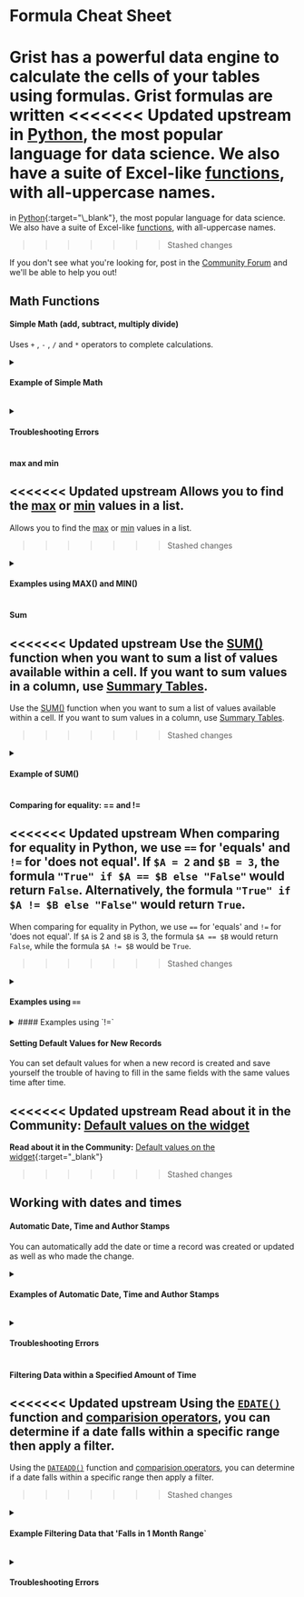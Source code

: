 Formula Cheat Sheet
=========

Grist has a powerful data engine to calculate the cells of your tables using formulas. Grist formulas are written
<<<<<<< Updated upstream
in [Python](https://docs.python.org/3.9/library/_), the most popular language for data science. We also have a suite of Excel-like [functions](http://127.0.0.1:8000/functions/), with all-uppercase names. 
=======
in [Python](https://docs.python.org/3.9/library/_){:target="\_blank"}, the most popular language for data science. We also have a suite of Excel-like [functions](functions.md), with all-uppercase names. 
>>>>>>> Stashed changes

If you don't see what you're looking for, post in the [Community Forum](https://community.getgrist.com/) and we'll be able to help you out!

## Math Functions

<span></span><section class="cheat-sheet">
#### Simple Math (add, subtract, multiply divide)

Uses `+` , `-` , `/` and `*` operators to complete calculations.

<span></span><details><summary>
#### Example of Simple Math
</summary>

Chestwood Art Studio ships art across the country and has the option of monthly payments over the course of 12 months.

We have the subtotal, the tax (based on the state it is shipping to) and Amount Due Monthly. This formula column uses addition, multiplication and division.

<span class="screenshot-large">*![simple-math](images/formula-cheat-sheet/simple-math.png)*</span>

The formula used here is:
```
($Subtotal + ($Subtotal*$Tax)) / 12
```
We add the subtotal to the calculated tax then divide this by 12 months to get our Amount Due Monthly.
</details>

<span></span><details><summary>
#### Troubleshooting Errors
</summary>

<<<<<<< Updated upstream
`#TypeError`: Confirm all columns used in the formula are of [Numeric](https://support.getgrist.com/col-types/#numeric-columns) type.
=======
`#TypeError`: Confirm all columns used in the formula are of [Numeric](col-types.md#numeric-columns) type.
>>>>>>> Stashed changes
</details>
</section>

<span></span><section class="cheat-sheet">
#### max and min

<<<<<<< Updated upstream
Allows you to find the [max](https://support.getgrist.com/functions/#max) or [min](https://support.getgrist.com/functions/#min) values in a list.
=======
Allows you to find the [max](functions.md#max) or [min](functions.md#min) values in a list.
>>>>>>> Stashed changes

<span></span><details><summary>
#### Examples using MAX() and MIN()
</summary>
<<<<<<< Updated upstream
**Max**: Classes table of the [Class Enrollment](https://templates.getgrist.com/doc/afterschool-program) template.
=======
**Max**: Classes table of the [Class Enrollment](https://templates.getgrist.com/doc/afterschool-program){:target="\_blank"} template.
>>>>>>> Stashed changes

<span class="screenshot-large">*![max](images/formula-cheat-sheet/max.png)*</span>

The formula used in the 'Spots Left' column of the Classes table is:
```
max($Max_Students - $Count, 0) or "Full"
```
<<<<<<< Updated upstream
Here, the max value is determined from either `$Max_Students - $Count` or `0`. If `$Max_Students - $Count = 0`, then no max can be determined and the value returned is "Full". When `$Count` is less than `$Max_Students`, the difference `$Max_Students - $Count` is positive and represents the spots left in the class. When `$Count` exceeds `$Max_Students`, then the class is full or oversubscribed, and `$Max_Students - $Count` is negative. The maximum of a negative number and 0 will be 0, so `max($Max_Students - $Count, 0)` is 0. This represents a full class. The addition of `or "Full"` is applied when the value is falsy, which means that a 0 is replaced with the text `"Full"`.

**Min**: Contacts table of the [Lightweight CRM](https://templates.getgrist.com/doc/lightweight-crm) template.
=======
This formula shows the number of spots remaining in a class, or the text 'Full' when the class is full or oversubscribed

When `$Count` is less than `$Max_Students`, the difference `$Max_Students - $Count` is positive and represents the spots left in the class. When `$Count` exceeds `$Max_Students`, then the class is full or oversubscribed, and `$Max_Students - $Count` is negative. The maximum of a negative number and 0 will be 0, so `max($Max_Students - $Count, 0)` is 0. This represents a full class. The addition of `or "Full"` is applied when the value is falsy, which means that a 0 is replaced with the text `"Full"`.

**Min**: Contacts table of the [Lightweight CRM](https://templates.getgrist.com/doc/lightweight-crm){:target="\_blank"} template.
>>>>>>> Stashed changes

<span class="screenshot-large">*![min](images/formula-cheat-sheet/min.png)*</span>

The formula used in the 'Due' column of the Contacts table is:
```
items = Interactions.lookupRecords(Contact=$id, Type="To-Do")
return min(items.Date) if items else None
```
Let's break this down. 

`Interactions.lookupRecords(Contact=$id, Type="To-Do")` finds all records in the Interactions table where 
the Contacts match and the Type is To-Do. This returns a list of records that we assign to the variable `items`. 

Next, all Dates assigned to the records in our item list are evaluated to find the minimum date. This is the value that is returned. So, we see the date of the task that is due the soonest. 

If there are no items in the list, nothing is returned and the field is left blank.
</details>
</section>

<span></span><section class="cheat-sheet">
#### Sum

<<<<<<< Updated upstream
Use the [SUM()](https://support.getgrist.com/functions/#sum) function when you want to sum a list of values available within a cell. If you want to sum values in a column, use [Summary Tables](https://support.getgrist.com/summary-tables/).
=======
Use the [SUM()](functions.md#sum) function when you want to sum a list of values available within a cell. If you want to sum values in a column, use [Summary Tables](summary-tables.md).
>>>>>>> Stashed changes

<span></span><details><summary>
#### Example of SUM()
</summary>

<<<<<<< Updated upstream
**[Custom Product Builder](https://templates.getgrist.com/gZmzYoGdS6b1/Custom-Product-Builder/p/6) template**
=======
**[Custom Product Builder](https://templates.getgrist.com/gZmzYoGdS6b1/Custom-Product-Builder/p/6){:target="\_blank"} template**
>>>>>>> Stashed changes

<span class="screenshot-large">*![sum](images/formula-cheat-sheet/sum-custom-product-builder.png)*</span>

The formula used in the Total Cost column of the Select or Add New Products table is:
```
SUM($Requirements.Cost)
```
<<<<<<< Updated upstream
The Requirements column is a [hidden column](https://support.getgrist.com/page-widgets/#configuring-field-lists) in this table. It is a reference list column that pulls data from the Build Requirements table. 
=======
The Requirements column is a [hidden column](page-widgets.md#configuring-field-lists) in this table. It is a reference list column that pulls data from the Build Requirements table. 
>>>>>>> Stashed changes

Our formula uses the Requirements column to access the Build Requirements table then pulls the cost for each record in the table. 

We use SUM() to sum the costs from each record.

<<<<<<< Updated upstream
**[Inventory Manager](https://templates.getgrist.com/sXsBGDTKau1F/Inventory-Manager) template**
=======
**[Inventory Manager](https://templates.getgrist.com/sXsBGDTKau1F/Inventory-Manager){:target="\_blank"} template**
>>>>>>> Stashed changes

<span class="screenshot-large">*![sum](images/formula-cheat-sheet/sum-inventory-manager.png)*</span>

The formula used in the Received column of the All Products table is:
```
SUM(Incoming_Order_Line_Items.lookupRecords(SKU=$id).Received_Qty)
```
<<<<<<< Updated upstream
We use the [lookupRecords](https://support.getgrist.com/functions/#lookuprecords) function to find all records in the Incoming Order Line Items table where the SKU matches the SKU in this row then pull the value in the Received Qty column for each of those records. We use SUM() to find the sum of those values.

The Qty on Order and Sold columns of the [All Products](https://templates.getgrist.com/sXsBGDTKau1F/Inventory-Manager/p/1) table are also great examples of the SUM() function.

**Check out another example in our Community Forum:** [Creating a Sum of Net and Gross profit from multiple tables](https://community.getgrist.com/t/creating-a-sum-of-net-and-gross-profit-from-multiple-tables/668)
=======
We use the [lookupRecords](functions.md#lookuprecords) function to find all records in the Incoming Order Line Items table where the SKU matches the SKU in this row then pull the value in the Received Qty column for each of those records. We use SUM() to find the sum of those values.

The Qty on Order and Sold columns of the [All Products](https://templates.getgrist.com/sXsBGDTKau1F/Inventory-Manager/p/1){:target="\_blank"} table are also great examples of the SUM() function.

**Check out another example in our Community Forum:** [Creating a Sum of Net and Gross profit from multiple tables](https://community.getgrist.com/t/creating-a-sum-of-net-and-gross-profit-from-multiple-tables/668){:target="\_blank"}
>>>>>>> Stashed changes
</details>
</section>

<span></span><section class="cheat-sheet">
#### Comparing for equality: == and !=

<<<<<<< Updated upstream
When comparing for equality in Python, we use `==` for 'equals' and `!=` for 'does not equal'. If `$A = 2` and `$B = 3`, the formula `"True" if $A == $B else "False"` would return `False`. Alternatively, the formula `"True" if $A != $B else "False"` would return `True`. 
=======
When comparing for equality in Python, we use `==` for 'equals' and `!=` for 'does not equal'. If `$A` is 2 and `$B` is 3, the formula `$A == $B` would return `False`, while the formula `$A != $B` would be `True`. 
>>>>>>> Stashed changes

<span></span><details><summary>
#### Examples using `==`
</summary>

<<<<<<< Updated upstream
**[Inventory Manager](https://templates.getgrist.com/sXsBGDTKau1F/Inventory-Manager/p/10) template**
=======
**[Inventory Manager](https://templates.getgrist.com/sXsBGDTKau1F/Inventory-Manager/p/10){:target="\_blank"} template**
>>>>>>> Stashed changes

<span class="screenshot-large">*![equality-received-qty](images/formula-cheat-sheet/equality-received-qty.png)*</span>

The formula used in the Received Qty column of the Incoming Order Line Items table is:
```
<<<<<<< Updated upstream
if $Order_Number.Status =='Received':
=======
if $Order.Status =='Received':
>>>>>>> Stashed changes
  return $Qty
else:
  return None
```
<<<<<<< Updated upstream
The Order Number column of the Incoming Order Line Items Table is a reference column that points to the Order Number column of the Incoming Orders table. `$Order_Number.Status` uses dot notation to pull the value from the Status column of the Incoming Orders table. If the value in this column is equal to `Received`, the value from the Qty column will be returned.  If the value is not equal to `Received`, nothing is returned.

<span class="screenshot-large">*![equality-date-received](images/formula-cheat-sheet/equality-date-received.png)*</span>

The formula used in the Date Received column of the [Create New Order](https://templates.getgrist.com/sXsBGDTKau1F/Inventory-Manager/p/16#a1.s35.r11.c82) table is:
=======
The Order column of the Incoming Order Line Items Table is a reference column that points to the Order Number column of the Incoming Orders table. `$Order.Status` uses dot notation to pull the value from the Status column of the Incoming Orders table. If the value in this column is equal to `Received`, the value from the Qty column will be returned.  If the value is not equal to `Received`, nothing is returned.

<span class="screenshot-large">*![equality-date-received](images/formula-cheat-sheet/equality-date-received.png)*</span>

The formula used in the Date Received column of the [Create New Order](https://templates.getgrist.com/sXsBGDTKau1F/Inventory-Manager/p/16#a1.s35.r11.c82){:target="\_blank"} table is:
>>>>>>> Stashed changes
```
if $Status == "Received":
  return NOW()
```
<<<<<<< Updated upstream
This is a [trigger formula](https://support.getgrist.com/formulas/#trigger-formulas) that is triggered when a change is made to the Status column. If the value in the Status column is equal to `Received`, the current date is returned. If the values are not equal, nothing is returned.

<span class="screenshot-large">*![equality-outstanding-balanced](images/formula-cheat-sheet/equality-outstanding-balance.png)*</span>

The formula used in the Outstanding Balance column of the [Outgoing Orders](https://templates.getgrist.com/sXsBGDTKau1F/Inventory-Manager/p/18#a1.s39.r1.c236) table is:
```
if $Financial_Status == "Unpaid":
  return $Total
if $Financial_Status == "Paid in Full":
  return "0.00"
if $Financial_Status == "Partial Payment":
  return $Total - $Amount_Paid
```
Here, we have three different arguments based on the value in the Financial Status column. If the value in the Financial Status column is `Unpaid`, then the value from the Total column is returned here. If Financial Status is `Paid in Full` then the balance that should be returned is `0.00`. If the value in the Financial Status column is `Partial Payment`, the formula calculates the difference between the amounts in the Total and Amount Paid columns and returns that value.
=======
This is a [trigger formula](formulas.md#trigger-formulas) that is triggered when a change is made to the Status column. If the value in the Status column is equal to `Received`, the current date is returned. If the values are not equal, nothing is returned.

>>>>>>> Stashed changes
</details>
<span></span><details><summary>
#### Examples using `!=`
</summary>

<<<<<<< Updated upstream
**[Project Management](https://docs.getgrist.com/6S68aHxVeGJu/Project-Management-copy/p/9) template**
=======
**[Project Management](https://templates.getgrist.com/hifkng53AxyQ/Project-Management/p/9){:target="\_blank"} template**
>>>>>>> Stashed changes

<span class="screenshot-large">*![inequality-missed-deadline](images/formula-cheat-sheet/inequality-missed-deadline.png)*</span>

The formula used in the Missed Deadline column of the Missed Deadline table is:
```
<<<<<<< Updated upstream
if TODAY()> $Due_Date and $Status != "Completed":
  return True
else:
  return False
```
If the current date is greater than the date given in the Due Date column **and** the value in the Status column is not equal to `Completed`, the formula returns `True`. If either of these statements is false, the formula returns `False`.

**[Restaurant Custom Orders](https://templates.getgrist.com/e4gEm7dt4cgB/Restaurant-Custom-Orders) template**
=======
TODAY()> $Due_Date and $Status != "Completed"
```
If the current date is greater than the date given in the Due Date column **and** the value in the Status column is not equal to `Completed`, the formula is `True`. If either of these statements is false, the formula is `False`.

**[Restaurant Custom Orders](https://templates.getgrist.com/e4gEm7dt4cgB/Restaurant-Custom-Orders){:target="\_blank"} template**
>>>>>>> Stashed changes

<span class="screenshot-large">*![inequality-restaurant-bom](images/formula-cheat-sheet/inequality-restaurant-bom.png)*</span>

The trigger formula used in the BOM # column of the Bill of Materials table is:
```
MAX(o.BOM_ for o in Bill_Of_Materials.all if o.id != $id) + 1
```
First, we'll walk through the formula inside the parenthesis then work outwards.

Here, `o` is a variable representing each record in our table. `o.BOM_` represents the BOM # for each record and `o.id` represents the row ID for each record. This is a `for` loop that makes a list of the BOM # for each record in the table Bill of Materials when the record ID does not equal the ID of this row.

`MAX()` finds the maximum BOM # in the list then `+ 1` to get our final value. 

This is a trigger formula that only applies to new records. When a new record is created, the formula finds the highest BOM # in the table then adds 1 so we have a unique BOM # for the new record.

</details>
</section>

<span></span><section class="cheat-sheet">
#### Comparing Values: < , > , <= , >=

<<<<<<< Updated upstream
Allows you to compare numerical values. If Sales = `1200` and Running_Cost = `1650`, `"Gains" if $Sales > $Running_Cost else "Loss"` would return `Loss`.
=======
Allows you to compare numerical values. If Sales is equal to `1200` and Running_Cost is equal to `1650`, `"Gains" if $Sales > $Running_Cost else "Loss"` would return `Loss`.
>>>>>>> Stashed changes

<span></span><details><summary>
#### Examples comparing values
</summary>

<<<<<<< Updated upstream
**[Inventory Manager](https://templates.getgrist.com/sXsBGDTKau1F/Inventory-Manager) template**
=======
**[Inventory Manager](https://templates.getgrist.com/sXsBGDTKau1F/Inventory-Manager){:target="\_blank"} template**
>>>>>>> Stashed changes

<span class="screenshot-large">*![comparing-values-stock-alert](images/formula-cheat-sheet/comparing-values-stock-alert.png)*</span>

The formula used in the Stock Alert column of the All Products table is:
```
if $In_Stock + $QTY_on_Order > 5:
  return "In Stock"
if $In_Stock + $QTY_on_Order > 0:
  return "Low Stock"
else:
  return "OUT OF STOCK"
```
Here, we have two different **if-return** statements; if `x` is true, return `some_value`. Once a statement is true and a value is returned, the formula stops. If both are false, `OUT OF STOCK` is returned.

First, if the value in the In Stock column plus the value in the Qty On Order column are greater than 5, return "In Stock". 

Next, if the value in the In Stock column plus the value in the Qty On Order column are greater than 0, return "Low Stock". It's implied that the value is less than or equal to 5 because the first statement would have to be false for this to be evaluated. 

Last, if all statements are false, return "OUT OF STOCK".


<<<<<<< Updated upstream
**[Internal Links Tracker for SEO](https://templates.getgrist.com/j9ZH7rPGafbH/Internal-Links-Tracker-for-SEO) template**
=======
**[Internal Links Tracker for SEO](https://templates.getgrist.com/j9ZH7rPGafbH/Internal-Links-Tracker-for-SEO){:target="\_blank"} template**
>>>>>>> Stashed changes

<span class="screenshot-large">*![comparing-values-orphaned](images/formula-cheat-sheet/comparing-values-orphaned.png)*</span>

The formula used in the Orphaned? column of the Orphaned Pages table is:
```
len(Links.lookupRecords(To=$id))<1
```
<<<<<<< Updated upstream
We use the [lookupRecords](https://support.getgrist.com/functions/#lookuprecords) function to find all records in the Links table where the link in the To column matches the link listed in the Slug column of this row.

We use [len()](https://support.getgrist.com/functions/#len) to count the number of records found. If it's less than 1, the formula is evaluated to be true and the checkbox will be checked. If it's equal to or greater than 1, the formula is evaluated to be false.
=======
We use the [lookupRecords](functions.md#lookuprecords) function to find all records in the Links table where the link in the To column matches the link listed in the Slug column of this row.

We use [len()](functions.md#len) to count the number of records found. If it's less than 1, the formula is evaluated to be true and the checkbox will be checked. If it's equal to or greater than 1, the formula is evaluated to be false.
>>>>>>> Stashed changes

</details>
</section>


<span></span><section class="cheat-sheet">
#### Converting from String to Float

<<<<<<< Updated upstream
**[String](https://www.w3schools.com/python/python_strings.asp)**: A sequence of characters or snippets of text. In code, strings are quoted e.g. `'Hello'` or `"-12"` (those are three characters in quotes, as opposed to a negative number). See [Python str() Function](https://www.w3schools.com/python/ref_func_str.asp) for converting a specified value to a string.

**[Float](https://www.w3schools.com/python/gloss_python_float.asp)**: Real numbers that can store decimal values. Also called floating point number. See [Python float() Function](https://www.w3schools.com/python/ref_func_float.asp) for converting a specified value into a floating point number.

**[Integer](https://www.w3schools.com/python/python_numbers.asp)**: A whole number, without decimals. See [Python int() Function](https://www.w3schools.com/python/ref_func_int.asp) for converting a specified value to an integer number.
=======
**[String](https://www.w3schools.com/python/python_strings.asp){:target="\_blank"}**: A sequence of characters or snippets of text. In code, strings are quoted e.g. `'Hello'` or `"-12"` (those are three characters in quotes, as opposed to a negative number). See [Python str() Function](https://www.w3schools.com/python/ref_func_str.asp){:target="\_blank"} for converting a specified value to a string.

**[Float](https://www.w3schools.com/python/gloss_python_float.asp){:target="\_blank"}**: Real numbers that can store decimal values. Also called floating point number. See [Python float() Function](https://www.w3schools.com/python/ref_func_float.asp){:target="\_blank"} for converting a specified value into a floating point number.

**[Integer](https://www.w3schools.com/python/python_numbers.asp){:target="\_blank"}**: A whole number, without decimals. See [Python int() Function](https://www.w3schools.com/python/ref_func_int.asp){:target="\_blank"} for converting a specified value to an integer number.
>>>>>>> Stashed changes

<span></span><details><summary>
#### Example converting a string to a float
</summary>

<<<<<<< Updated upstream
**[Mixing Products](https://public.getgrist.com/v4vj2PDZS4jf/Community-665/m/fork)**

<span class="screenshot-large">*![string-to-float](images/formula-cheat-sheet/string-to-float.png)*</span>

The formula used in the Total Prod column is:
```
mix_list_str = $Mix_Product.Lt_per_100_Lt
mix_list_float = [float(i) for i in mix_list_str]
x = [Lt * $Water/100 for Lt in mix_list_float]
l = $Mix_Product.Product
' '.join('{} {}'.format(first, second) for first, second in zip(l, x))
```
Let's break this down.

`$Mix_Product` represents the Mix Product column, a reference list column that pulls data from the Product column of Table1. We can use this column as a link to Table1 to pull other data. `$Mix_Product.Lt_per_100_Lt` uses the reference list column, Mix Product, to pull values from the Lt per 100 Lt column of Table1 for the products listed in the Mix Product column of Table2 then assigns this list of values to the variable `mix_list_str`. This is the same formula used in the Lt per 100 Lt column of Table2 so you can see the value it returns in row 1 of Table2. It returns a list: `['0.5', '1']`. This list is evaluated as a string rather than numerical values. We need to convert each value in this list to a float.

In our next formula, `[float(i) for i in mix_list_str]`, we iterate through the list that was assigned in the first equation to `mix_list_str` and convert each value to a floating-point number. We want to convert to a float rather than integer because not all values are whole numbers and contain decimals. `i` is a variable representing each value. So each value in `mix_list_str` is evaluated in the equation `float(i)`. `float(0.5)` converts `0.5` to a float and `float(1)` converts `1` to a float. Now, we assign our list of floats to the variable `mix_list_float`.

We can now use our float values in a mathematical equation. Once again, we iterate through the list that was assigned to the variable `mix_list_float`. In our equation `[Lt * $Water/100 for Lt in mix_list_float]`, `Lt` represents each value in `mix_list_float` and `$Water` represents the value found in the Water column which is `1000`. We evaluate the equation `Lt * 1000/100` when `Lt = 0.5` and `Lt = 1` which returns the list `[5.0, 10.0]`. We assign this list to the variable `x`.

In the first equation, we used our reference list column, Mix Product, as our link to Table1 in order to pull data from Table1 into Table2. We use this method again in `$Mix_Product.Product` to pull data from the Product column of Table1. This returns a list of products; `[Prod A, Prod B]`. We assign this list to the variable `l`.

Finally, we use the [join()](https://www.w3schools.com/python/ref_string_join.asp) method to combine our two lists. `' '` is our starting (empty) string. We use Python's [format method](https://www.w3schools.com/python/ref_string_format.asp) to format our string. `{}` is a placeholder for each variable listed in `.format()`. Last, we use Python's [zip() function](https://www.w3schools.com/python/ref_func_zip.asp) to pair the first values from each list together and then pair the second values in each list together. `l` is assigned as our `first` list and `x` is assigned as our `second` list. `l = [Prod A, Prod B]` and `x = [5.0, 10.0]`. Zipping our lists into `'{} {}'.format(first, second)` gives us `Prod A 5.0` in our first iteration and `Prod B 10.0` in our second iteration. Our final return value is `Prod A 5.0 Prod B 10.0`.
=======
**[Artwork Orders](https://public.getgrist.com/fR4erkJzSpBd/Artwork-Orders/m/fork){:target="\_blank"}**

<span class="screenshot-large">*![string-to-float](images/formula-cheat-sheet/string-to-float.png)*</span>

The formula used in the Sale Price column is:
```
if $Appraisal_Value.endswith("k"):
  return float($Appraisal_Value.rstrip("k")) * 1000
return float($Appraisal_Value)
```
In this example, the Appraisal Value column is a text column that contains alpha-numeric characters. In order to use this value in mathematical formulas, we need to convert from string to float.

If the value in the Appraisal Value column ends with "k", we first use [rstrip()](https://docs.python.org/3/library/stdtypes.html#str.rstrip){:target="\_blank"} to strip "k" from the string in the Appraisal Value column. 

Now that we only have numeric characters, we use [float()](https://docs.python.org/3/library/functions.html?highlight=float#float){:target="\_blank"} to convert our string to a float. Because K represents 1000 and we have removed this from the value, we multiply our float by 1000.

If the value in the Appraisal Value column ***does not*** end with "k", and only contains numeric characters, we can simply use [float()](https://docs.python.org/3/library/functions.html?highlight=float#float){:target="\_blank"} to convert our string to a float. 

>>>>>>> Stashed changes
</details>

<span></span><details><summary>
#### Troubleshooting
</summary>
**TypeError: can't multiply sequence by non-int of type 'float'**

if you are trying to use different columns with *numeric* values in a mathematical formula but seeing this error, check the column types for each of the columns used in the formula. All need to be of type numeric.

<span class="screenshot-large">*![column-type-numeric](images/formula-cheat-sheet/column-type-numeric.png)*</span>
{: .screenshot-half }

<<<<<<< Updated upstream
[float()](https://docs.python.org/3/library/functions.html#float) is only needed when dealing with alpha-numeric values like we see in the [example](#example-converting-a-string-to-a-float).
=======
[float()](https://docs.python.org/3/library/functions.html#float){:target="\_blank"} is only needed when dealing with alpha-numeric values like we see in the [example](#example-converting-a-string-to-a-float).
>>>>>>> Stashed changes

</details>
</section>


<span></span><section class="cheat-sheet">
#### Rounding Numbers

<<<<<<< Updated upstream
Specify the number of decimal places to give in a result using the [ROUND()](https://support.getgrist.com/functions/#round) function. If Average Temperature = `46.5`, `round($Average_Temperature)` would return `47`
=======
Specify the number of decimal places to give in a result using the [ROUND()](functions.md#round) function. If Average Temperature is equal to `46.5`, `ROUND($Average_Temperature)` would return `47`
>>>>>>> Stashed changes

<span></span><details><summary>
#### Example of rounding numbers
</summary>
<<<<<<< Updated upstream
**[Payroll](https://templates.getgrist.com/5pHLanQNThxk/Payroll/p/2) template**
=======
**[Payroll](https://templates.getgrist.com/5pHLanQNThxk/Payroll/p/2){:target="\_blank"} template**
>>>>>>> Stashed changes

<span class="screenshot-large">*![round-payment](images/formula-cheat-sheet/round-payment.png)*</span>

The formula used in the Payment column is:
```
ROUND($Hours*$Per_Hour, 2)
```
<<<<<<< Updated upstream
The [ROUND()](https://support.getgrist.com/functions/#round) function follows the format `ROUND(value, places)` which will round the given value to the number of places specified. Our formula finds the value for `$Hours*$Per_Hour` then rounds this value to `2` decimal places.

**[Mixing Products](https://public.getgrist.com/v4vj2PDZS4jf/Community-665/m/fork)**
=======
The [ROUND()](functions.md#round) function follows the format `ROUND(value, places)` which will round the given value to the number of places specified. Our formula finds the value for `$Hours*$Per_Hour` then rounds this value to `2` decimal places.

**[Mixing Products](https://public.getgrist.com/v4vj2PDZS4jf/Community-665/m/fork){:target="\_blank"}**
>>>>>>> Stashed changes

<span class="screenshot-large">*![round](images/formula-cheat-sheet/round.png)*</span>

The formula used in the Rounded Value column is:
```
mix_list_str = $Mix_Product.Lt_per_100_Lt
mix_list_float = [float(i) for i in mix_list_str]
x = [Lt * $Water/100 for Lt in mix_list_float]
round_x = [ROUND(num, 2) for num in x]
l = $Mix_Product.Product
' '.join('{} {}'.format(first, second) for first, second in zip(l, round_x))
```
Let's break this down.

`$Mix_Product` represents the Mix Product column, a reference list column that pulls data from the Product column of Table1. We can use this column as a link to Table1 to pull other data. `$Mix_Product.Lt_per_100_Lt` uses the reference list column, Mix Product, to pull values from the Lt per 100 Lt column of Table1 for the products listed in the Mix Product column of Table2 then assigns this list of values to the variable `mix_list_str`. This is the same formula used in the Lt per 100 Lt column of Table2 so you can see the value it returns in row 1 of Table2. It returns a list: `['0.2355', '1.2579']`. This list is evaluated as a string rather than numerical values. We need to convert each value in this list to a float.

In our next formula, `[float(i) for i in mix_list_str]`, we iterate through the list that was assigned in the first equation to `mix_list_str` and convert each value to a floating-point number. We want to convert to a float rather than integer because not all values are whole numbers and contain decimals. `i` is a variable representing each value. So each value in `mix_list_str` is evaluated in the equation `float(i)`. `float(0.2355)` converts `0.2355` to a float and `float(1.2579)` converts `1.2579` to a float. Now, we assign our list of floats to the variable `mix_list_float`.

We can now use our float values in a mathematical equation. Once again, we iterate through the list that was assigned to the variable `mix_list_float`. In our equation `[Lt * $Water/100 for Lt in mix_list_float]`, `Lt` represents each value in `mix_list_float` and `$Water` represents the value found in the Water column which is `1000`. We evaluate the equation `Lt * 1000/100` when `Lt = 0.2355` and `Lt = 1.2579` which returns the list `[2.355, 12.579]`. We assign this list to the variable `x`.

To round the values in `x` to two decimal places, we need to evaluate the equation `ROUND(num, 2)` where num represents each value in our list and 2 specifies the number of decimal places we want to round to. This returns the list `[2.36, 12.58]` which we assign to the variable round_x.

In the first equation, we used our reference list column, Mix Product, as our link to Table1 in order to pull data from Table1 into Table2. We use this method again in `$Mix_Product.Product` to pull data from the Product column of Table1. This returns a list of products; `[Prod A, Prod B]`. We assign this list to the variable `l`.

<<<<<<< Updated upstream
Finally, we use the [join()](https://www.w3schools.com/python/ref_string_join.asp) method to combine our two lists. `' '` is our starting (empty) string. We use Python's [format method](https://www.w3schools.com/python/ref_string_format.asp) to format our string. `{}` is a placeholder for each variable listed in `.format()`. Last, we use Python's [zip() function](https://www.w3schools.com/python/ref_func_zip.asp) to pair the first values from each list together and then pair the second values in each list together. `l` is assigned as our `first` list and `round_x` is assigned as our `second` list. `l = [Prod A, Prod B]` and `round_x = [2.36, 12.58]`. Zipping our lists into `'{} {}'.format(first, second)` gives us `Prod A 2.36` in our first iteration and `Prod B 12.58` in our second iteration. Our final return value is `Prod A 2.36 Prod B 12.58`.
=======
Finally, we use the [join()](https://www.w3schools.com/python/ref_string_join.asp){:target="\_blank"} method to combine our two lists. `' '` is our starting (empty) string. We use Python's [format method](https://www.w3schools.com/python/ref_string_format.asp){:target="\_blank"} to format our string. `{}` is a placeholder for each variable listed in `.format()`. Last, we use Python's [zip() function](https://www.w3schools.com/python/ref_func_zip.asp){:target="\_blank"} to pair the first values from each list together and then pair the second values in each list together. `l` is assigned as our `first` list and `round_x` is assigned as our `second` list. `l = [Prod A, Prod B]` and `round_x = [2.36, 12.58]`. Zipping our lists into `'{} {}'.format(first, second)` gives us `Prod A 2.36` in our first iteration and `Prod B 12.58` in our second iteration. Our final return value is `Prod A 2.36 Prod B 12.58`.
>>>>>>> Stashed changes
</details>
</section>


<span></span><section class="cheat-sheet">
#### Formatting numbers with leading zeros

Allows you to specify the minimum number of digits returned in a numerical column by adding leading zeros. If x = 5, `str(x).zfill(3)` or `'{:0>3}'.format(x)` would return `005`.

<span></span><details><summary>
#### Formatting numbers with leading zeros
</summary>

<<<<<<< Updated upstream
**Community Example: [Using Row ID](https://public.getgrist.com/p4zvsX9asVCc/2179-Using-id/p/1)**
=======
**Community Example: [Using Row ID](https://public.getgrist.com/p4zvsX9asVCc/2179-Using-id/p/1){:target="\_blank"}**
>>>>>>> Stashed changes

<span class="screenshot-large">*![min-digits](images/formula-cheat-sheet/min-digits.png)*</span>

The formula used in the 5-digit ID column of the ID Examples table is:
```
'TCH{:0>5}'.format($id)
```

`'{:0>5}'.format($id)` takes the unique row ID and formats it to be a minimum of 5 digits. We then add this to our string `"TCH"` to get our final value. If the `$id` is longer than 5 digits, the formula returns the string unmodified.

<<<<<<< Updated upstream
We can do the same thing using the [`str.zfill()`](https://docs.python.org/3/library/stdtypes.html#str.zfill) method.
=======
We can do the same thing using the [`str.zfill()`](https://docs.python.org/3/library/stdtypes.html#str.zfill){:target="\_blank"} method.
>>>>>>> Stashed changes

<span class="screenshot-large">*![min-digits-zfill](images/formula-cheat-sheet/min-digits-zfill.png)*</span>

The formula used in the zfill Method column of the ID Examples table is:
```
str($id).zfill(5)
```
`str($id)` converts the row ID to a string. `.zfill(x)` returns a copy of the string with leading zeros to make a string of length `x`. In our example, it adds leading zeros to make the string 5 characters in length. Again, if the `$id` is longer than 5 digits, the formula returns the string unmodified. 

</details>

<span></span><details><summary>
#### Troubleshooting Errors
</summary>
`#TypeError`: can only concatenate str (not "int") to str

If you mean to combine a string and a numerical value, be sure to convert it to string using `str()`.


<span class="screenshot-large">*![string-type-error](images/formula-cheat-sheet/string-type-error.png)*</span>
{: .screenshot-half }

</details>
</section>

## Working with Strings

<span></span><section class="cheat-sheet">
#### Combining Text From Multiple Columns

<<<<<<< Updated upstream
**Method 1:** If you have a First Name column and a Last Name column, you can combine these columns to have a Full Name column. If First Name = `George` and Last Name = `Washington`, `$First_Name + " " + $Last_Name` would return `George Washington`.

**Method 2:** If you have additional formatting, an easier way to do this would be using Python's [String format() method](https://www.w3schools.com/python/ref_string_format.asp). The `format()` method formats the specified value(s) and inserts them inside the string's placeholder, `{}`. Using the same example as above, our formula would be `"{} {}".format($First_Name, $Last_Name)`.
=======
**Method 1:** If you have a First Name column and a Last Name column, you can combine these columns to have a Full Name column. If First Name is `George` and Last Name is `Washington`, `$First_Name + " " + $Last_Name` would return `George Washington`.

**Method 2:** If you have additional formatting, an easier way to do this would be using Python's [String format() method](https://www.w3schools.com/python/ref_string_format.asp){:target="\_blank"}. The `format()` method formats the specified value(s) and inserts them in place of the placeholder, `{}`. Using the same example as above, our formula would be `"{} {}".format($First_Name, $Last_Name)`.
>>>>>>> Stashed changes

Note: You can click on columns to insert them into your formulas, rather than typing them in.

<span></span><details><summary>
<<<<<<< Updated upstream
#### Examples of Method 1
</summary>
**[Class Enrollment](https://templates.getgrist.com/doc/afterschool-program) template**
=======
#### Examples using Method 1
</summary>
**[Class Enrollment](https://templates.getgrist.com/doc/afterschool-program) template{:target="\_blank"}**
>>>>>>> Stashed changes

<span class="screenshot-large">*![combining-text-students](images/formula-cheat-sheet/combining-text-students.png)*</span>

The formula used in the Full Name column of the Students table is:
```
$Last_Name + ", " + $First_Name
```
Here, we are combining the value found in the Last Name column with a comma followed by a space followed by the value from the First Name column. When adding any extra characters or spaces, place these between double quotes, as we did in the example with `", "`. 

An alternative combination of these columns for Full Name could be `$First_Name + " " + $Last_Name`. For the example in row 1, First Name is `Brockie` and Last Name is `Raddon` so the value returned would be `Brockie Raddon`.

<<<<<<< Updated upstream
**[Inventory Manager](https://templates.getgrist.com/sXsBGDTKau1F/Inventory-Manager) template**
=======
**[Inventory Manager](https://templates.getgrist.com/sXsBGDTKau1F/Inventory-Manager){:target="\_blank"} template**
>>>>>>> Stashed changes

<span class="screenshot-large">*![combining-text-sku](images/formula-cheat-sheet/combining-text-sku.png)*</span>

The formula used in the SKU column of the All Products table is:
```
$Brand.Brand_Code+"-"+$Color.Code+"-"+$Size
```
Brand is a reference column that pulls data from the Name Brand column of the Add Products table. We use this reference column in `$Brand.Brand_Code` to pull data from the Brand Code column of the Add Products table. 

Color is a reference column that pulls data from the Color column of the Color table. We use this reference column in `$Color.Code` to pull data from the Code column of the Color table. 

Each of the values found in `$Brand.Brand_Code` and `$Color.Code`are combined with the value in the Size column with a `-` between each of the three values to make up the SKU.
</details>

<span></span><details><summary>
<<<<<<< Updated upstream
#### Examples Method 2
</summary>
**[Tracking Time + Invoicing](https://templates.getgrist.com/bReAxyLmzmEQ/Tracking-Time-Invoicing) template**
=======
#### Examples using Method 2
</summary>
**[Tracking Time + Invoicing](https://templates.getgrist.com/bReAxyLmzmEQ/Tracking-Time-Invoicing){:target="\_blank"} template**
>>>>>>> Stashed changes

<span class="screenshot-large">*![combining-text-project-name](images/formula-cheat-sheet/combining-text-project-name.png)*</span>

The formula used in the Project Name column of the Projects table is:
```
"{}: {}".format($Client.Name, $Name)
```
Let's break this down. 

Everything between double quotes `"` is our string. The curly brackets `{}` are placeholders for the values found using `.format()` which is Python's string format() method. 

The first set of curly brackets are replaced with the value found in `$Client.Name`. Client is a reference column that pulls data for a specific record from the Clients table. `$Client.Name` is using our reference column, Client to pull data from the Name column of the Clients table. 

The second set of curly brackets are replaced with the value found in the Name column of this table.

Although the Client column shows the value that we want, we can't use `$Client` like we did `$Name`. This is because the Client column is a reference column. It is referencing the <em>entire</em> record but uses the value from the Name column of the Clients table as a visual representation of that record. Under the column configuration panel on the right hand side, we can change what column value we see for the record. In the screenshot below, 'Show Column' was changed from Name to Email.

<span class="screenshot-large">*![reference-client-email](images/formula-cheat-sheet/reference-client-email.png)*</span>
{: .screenshot-half }

It doesn't change the data, it just changes the label on that data in the Client column. It's still pointing to the same record but now shows a different label. `$Client.Name` pulls the Name for the record that is referenced in the Client column, regardless of the label we see.

<<<<<<< Updated upstream
**[Custom Product Builder](https://templates.getgrist.com/gZmzYoGdS6b1/Custom-Product-Builder) template**
=======
**[Custom Product Builder](https://templates.getgrist.com/gZmzYoGdS6b1/Custom-Product-Builder){:target="\_blank"} template**
>>>>>>> Stashed changes

<span class="screenshot-large">*![combining-text-components](images/formula-cheat-sheet/combining-text-components.png)*</span>

The formula used in the All Components column of the CONTRACT_BUILDER Card is:
```
'\n'.join(sorted(
  "{} — {:g} {}".format(comp.Component, quantity, comp.Unit)
  for (comp, quantity) in $Components.items()
))
```
<<<<<<< Updated upstream
We are using the [join() method](https://www.w3schools.com/python/ref_string_join.asp), [sorted() function](https://www.w3schools.com/python/ref_func_sorted.asp) and [format() method](https://www.w3schools.com/python/ref_string_format.asp) method all in one!
=======
We are using the [join() method](https://www.w3schools.com/python/ref_string_join.asp){:target="\_blank"}, [sorted() function](https://www.w3schools.com/python/ref_func_sorted.asp){:target="\_blank"} and [format() method](https://www.w3schools.com/python/ref_string_format.asp){:target="\_blank"} method all in one!
>>>>>>> Stashed changes

`'\n'.join()` adds a new line between each item in the list.

`sorted()` sorts the items in the list alphabetically.

This leaves us with the following:

```
"{} — {:g} {}".format(comp.Component, quantity, comp.Unit)
  for (comp, quantity) in $Components.items()
```
<<<<<<< Updated upstream
We'll work through this backwards. First, we need to take a look at the Components column which is a [hidden column](https://support.getgrist.com/page-widgets/#configuring-field-lists) in the All Contracts table. 
=======
We'll work through this backwards. First, we need to take a look at the Components column which is a [hidden column](page-widgets.md#configuring-field-lists) in the All Contracts table. 
>>>>>>> Stashed changes

<span class="screenshot-large">*![combining-text-components-hidden](images/formula-cheat-sheet/combining-text-components-hidden.png)*</span>

This column is a list of components and their associated quantities for the contract. In the `for` loop, we assign each item in the list of components two variables, comp and quantity. For `Components[3]: 6.0`, comp = `Components[3]` and quantity = `6.0`. `Components[#]` specifies a Component in the Components table by Row ID. `Components[3]` is the component assigned `3` as it's row id.

<span class="screenshot-large">*![components-row-id](images/formula-cheat-sheet/components-row-id.png)*</span>
{: .screenshot-half }

Now, we run each item from the list above through the equation `"{} — {:g} {}".format(comp.Component, quantity, comp.Unit)`.

`comp.Component` replaces the first set of `{}`. `comp` is the variable with our component ID so `comp.Component` finds the value in the Component column associated with that row ID. For `Components[3]`, `comp.Component` is Nozzle. 

<<<<<<< Updated upstream
`quantity` replaces the second set of `{}`. Again, the quantity is the second variable in our list. For `Components[3]: 6.0`, quantity is `6.0`. Our second set of `{}` are not empty. They include `:g`. This converts the value to a floating-point number. 

`comp.Unit` replaces the last set of `{}`. `comp` is the variable with our component ID so `comp.Unit` finds the value in the Unit column associated with that row ID. For `Components[3]`, `comp.Unit` is `None`.

**[Email Contacts](https://templates.getgrist.com/3HfynRQwpHPy/Email-Contacts) template**
=======
`quantity` replaces the second set of `{}`. Again, the quantity is the second variable in our list. For `Components[3]: 6.0`, quantity is `6.0`. Our second set of `{}` are not empty. They include `:g`*. This converts the value to a floating-point number. 

`comp.Unit` replaces the last set of `{}`. `comp` is the variable with our component ID so `comp.Unit` finds the value in the Unit column associated with that row ID. For `Components[3]`, `comp.Unit` is `None`.

*Note that `{:g}` formats floating point numbers in a particular way that omit decimals when they aren't needed. There are many options available within placeholders for formatting numbers, dates, etc. Learn more about placeholders [here](https://www.w3schools.com/python/ref_string_format.asp){:target="\_blank"}.

**[Email Contacts](https://templates.getgrist.com/3HfynRQwpHPy/Email-Contacts){:target="\_blank"} template**
>>>>>>> Stashed changes

<span class="screenshot-large">*![combining-text-email](images/formula-cheat-sheet/combining-text-email.png)*</span>

The formula used in the Body column of the Advanced Compose table is:
```
"Dear %s,\n\nWelcome to the %s team!" % ($Contact_Name_as_Plaintext, $Team)
```
<<<<<<< Updated upstream
This technique uses the `%` operator instead of the `format()` method. Format specifiers begin with `%` followed by a character that represents the data type. `%s` is a placeholder for a string. The first `%s` is replaced with the value found in the Contact Name as Plaintext column which is a [hidden column](https://support.getgrist.com/page-widgets/#configuring-field-lists) and the second `%s` is replaced by the value in the Team column.
=======
This technique uses the `%` operator instead of the `format()` method. Format specifiers begin with `%` followed by a character that represents the data type. `%s` is a placeholder for a string. The first `%s` is replaced with the value found in the "Contact Name as Plaintext" column which is a [hidden column](page-widgets.md#configuring-field-lists) and the second `%s` is replaced by the value in the Team column.
>>>>>>> Stashed changes

`\n` adds a new line.

</details>
</section>


<span></span><section class="cheat-sheet">
#### Splitting Strings of Text

<<<<<<< Updated upstream
Split a string using Python's [split()](https://docs.python.org/3/library/stdtypes.html#str.split) method. If Full Name = `George Washington`, `$Full_Name.split(" ")` would return `[George, Washington]`.

<span></span><details><summary>
#### Example of Simple Math
</summary>

**Community Example: [Colors](https://public.getgrist.com/2tv3e8qxpNFP/Community-715/p/2)**

<span class="screenshot-large">*![split-hyperlink](images/formula-cheat-sheet/split-hyperlink.png)*</span>

The formula in the Color Reference (Just URL) column of Table 2 is:
=======
Split a string using Python's [split()](https://docs.python.org/3/library/stdtypes.html#str.split){:target="\_blank"} method. If Full Name is `George Washington`, `$Full_Name.split(" ")` would return `[George, Washington]`.

<span></span><details><summary>
#### Example of Splitting Strings of Text
</summary>

**Community Example: [Colors](https://public.getgrist.com/2tv3e8qxpNFP/Community-715/p/2){:target="\_blank"}**

<span class="screenshot-large">*![split-hyperlink](images/formula-cheat-sheet/split-hyperlink.png)*</span>

The formula in the "Color Reference (Just URL)" column of Table 2 is:
>>>>>>> Stashed changes
```
split = $Color_Reference.Color.split(" ")
return split[-1]
```
<<<<<<< Updated upstream
`$Color_Reference.Color` uses the reference column, Color Reference to pull data from the table it is referencing, Table 1. Specifically, it pulls the value from the Color column of Table 1. 

Color is a text column that contains a hyperlink with a label. We only see the label in Table 1 but as you can see in the screenshot above, pink is expanded to show the entire string which contains "Pink"" followed by the URL. You can also see this in the Color Reference Column of Table 2. We want to get the link by itself in Color Reference (Just URL). We can do this using Python's [split()](https://docs.python.org/3/library/stdtypes.html#str.split) method.
=======
`$Color_Reference.Color` uses the reference column, "Color Reference" to pull data from the table it is referencing, Table 1. Specifically, it pulls the value from the Color column of Table 1. 

Color is a text column that contains a hyperlink with a label. We only see the label in Table 1 but as you can see in the screenshot above, the value in the 'pink' cell is expanded to show the entire string which contains "pink" followed by the URL. You can also see this in the "Color Reference" column of Table 2. We want to get the link by itself in "Color Reference (Just URL)". We can do this using Python's [split()](https://docs.python.org/3/library/stdtypes.html#str.split){:target="\_blank"} method.
>>>>>>> Stashed changes

`.split(" ")` allows us to split the string anywhere there is a space `(" ")`. In the Color column, there is a label followed by a space followed by the URL. The value from the Color column is split into a list containing two items `Label` and `URL`. This list is assigned to the variable `split`. 

We want to return the last item in the list `split` in order to get our `URL`. The last item in a list always has index `[-1]`. `return split[-1]` returns the last item in the list `split`. 

<<<<<<< Updated upstream
Alternatively, `URL` could be considered the second item in the list. The first item in a list has index `[0]` therefore `URL` would have index `[1]` and we could change our final line to `return split [1]` to get the same value.
=======
>>>>>>> Stashed changes
</details>
</section>


<span></span><section class="cheat-sheet">
#### Direct Link to Gmail History for a Contact

If you store contacts in Grist, and use Gmail to email them, you can create a formula that will open Gmail to a list of conversations with that contact. 

<<<<<<< Updated upstream
**Read about it in the Community:** [Pull up Gmail history for a particular contact](https://community.getgrist.com/t/pull-up-gmail-history-for-a-particular-contact/517)
=======
**Read about it in the Community:** [Pull up Gmail history for a particular contact](https://community.getgrist.com/t/pull-up-gmail-history-for-a-particular-contact/517){:target="\_blank"}
>>>>>>> Stashed changes

<span></span><details><summary>
#### Troubleshooting
</summary>
Is your URL still showing after you added a label? Make sure your Column Type is Text and Cell Format is Hyperlink.

<span class="screenshot-large">*![text-hyperlink](images/formula-cheat-sheet/text-hyperlink.png)*</span>

</details>
</section>


<span></span><section class="cheat-sheet">
#### Joining Values Between Two Lists

<<<<<<< Updated upstream
When you want to join information from a reference list, you can use Python's [join() method](https://www.w3schools.com/python/ref_string_join.asp).
=======
When you want to join information from a reference list, you can use Python's [join() method](https://www.w3schools.com/python/ref_string_join.asp){:target="\_blank"}.
>>>>>>> Stashed changes

<span></span><details><summary>
#### Examples of Joining Lists
</summary>
<<<<<<< Updated upstream
**Community Example: [Sum Reference list](https://community.getgrist.com/t/sum-reference-list/665)**
=======
**Community Example: [Sum Reference list](https://community.getgrist.com/t/sum-reference-list/665){:target="\_blank"}**
>>>>>>> Stashed changes

<span class="screenshot-large">*![joining-lists-mix-product](images/formula-cheat-sheet/joining-lists-mix-product.png)*</span>

The formula used in the Total Prod column of Table2 is:
```
mix_list_str = $Mix_Product.Lt_per_100_Lt
mix_list_float = [float(i) for i in mix_list_str]
x = [Lt * $Water/100 for Lt in mix_list_float]
l = $Mix_Product.Product
' '.join('{} {}'.format(first, second) for first, second in zip(l, x))
```
Let's break this down.

`$Mix_Product` represents the Mix Product column, a reference list column that pulls data from the Product column of Table1. We can use this column as a link to Table1 to pull other data. `$Mix_Product.Lt_per_100_Lt` uses the reference list column, Mix Product, to pull values from the Lt per 100 Lt column of Table1 for the products listed in the Mix Product column of Table2 then assigns this list of values to the variable `mix_list_str`. This is the same formula used in the Lt per 100 Lt column of Table2 so you can see the value it returns in row 1 of Table2. It returns a list: `['0.5', '1']`. This list is evaluated as a string rather than numerical values. We need to convert each value in this list to a float.

In our next formula, `[float(i) for i in mix_list_str]`, we iterate through the list that was assigned in the first equation to `mix_list_str` and convert each value to a floating-point number. We want to convert to a float rather than integer because not all values are whole numbers and contain decimals. `i` is a variable representing each value. So each value in `mix_list_str` is evaluated in the equation `float(i)`. `float(0.5)` converts `0.5` to a float and `float(1)` converts `1` to a float. Now, we assign our list of floats to the variable `mix_list_float`.

We can now use our float values in a mathematical equation. Once again, we iterate through the list that was assigned to the variable `mix_list_float`. In our equation `[Lt * $Water/100 for Lt in mix_list_float]`, `Lt` represents each value in `mix_list_float` and `$Water` represents the value found in the Water column which is `1000`. We evaluate the equation `Lt * 1000/100` when `Lt = 0.5` and `Lt = 1` which returns the list `[5.0, 10.0]`. We assign this list to the variable `x`.

In the first equation, we used our reference list column, Mix Product, as our link to Table1 in order to pull data from Table1 into Table2. We use this method again in `$Mix_Product.Product` to pull data from the Product column of Table1. This returns a list of products; `[Prod A, Prod B]`. We assign this list to the variable `l`.

<<<<<<< Updated upstream
Finally, we use the [join()](https://www.w3schools.com/python/ref_string_join.asp) method to combine our two lists, `[5.0, 10.0]` and `[Prod A, Prod B]`. `' '` is our starting (empty) string. We use Python's [format method](https://www.w3schools.com/python/ref_string_format.asp) to format our string. `{}` is a placeholder for each variable listed in `.format()`. Last, we use Python's [zip() function](https://www.w3schools.com/python/ref_func_zip.asp) to pair the first values from each list together and then pair the second values in each list together. `l` is assigned as our `first` list and `x` is assigned as our `second` list. `l = [Prod A, Prod B]` and `x = [5.0, 10.0]`. Zipping our lists into `'{} {}'.format(first, second)` gives us `Prod A 5.0` in our first iteration and `Prod B 10.0` in our second iteration. Our final return value is `Prod A 5.0 Prod B 10.0`.
=======
Finally, we use the [join()](https://www.w3schools.com/python/ref_string_join.asp){:target="\_blank"} method to combine our two lists, `[5.0, 10.0]` and `[Prod A, Prod B]`. `' '` is our starting (empty) string. We use Python's [format method](https://www.w3schools.com/python/ref_string_format.asp){:target="\_blank"} to format our string. `{}` is a placeholder for each variable listed in `.format()`. Last, we use Python's [zip() function](https://www.w3schools.com/python/ref_func_zip.asp){:target="\_blank"} to pair the first values from each list together and then pair the second values in each list together. `l` is assigned as our `first` list and `x` is assigned as our `second` list. `l = [Prod A, Prod B]` and `x = [5.0, 10.0]`. Zipping our lists into `'{} {}'.format(first, second)` gives us `Prod A 5.0` in our first iteration and `Prod B 10.0` in our second iteration. Our final return value is `Prod A 5.0 Prod B 10.0`.
>>>>>>> Stashed changes

</details>
</section>


<span></span><section class="cheat-sheet">
#### Finding Duplicates

<<<<<<< Updated upstream
You can find duplicates in a single column or across multiple columns either using conditional formatting or with a helper column.

**Read about it in the Community:** [Ensure unique values or detect duplicates](https://community.getgrist.com/t/ensure-unique-values-or-detect-duplicates/76)

<span></span><details><summary>
#### Finding Duplicates in a Single Column
</summary>
**Community Example: [Finding Duplicates in a Single Column](https://public.getgrist.com/3CJkcpF7wu9Q/-1790/p/4)**

#### Find Duplicates in a Single Column Using Conditional Formatting
<span class="screenshot-large">*![duplicates-single-conditional-formatting](images/formula-cheat-sheet/duplicates-single-conditional-formatting.png)*</span>

The conditional formula used in the Grocery List column of the Duplicates in a Single Column table is:
```
len(Duplicates_in_a_Single_Column.lookupRecords(Grocery_List=$Grocery_List))>1
=======
You can find duplicates in a column using either conditional formatting or a helper column.

**Read about it in the Community:** [Ensure unique values or detect duplicates](https://community.getgrist.com/t/ensure-unique-values-or-detect-duplicates/76){:target="\_blank"}

<span></span><details><summary>
#### Example of Finding Duplicates
</summary>
**Community Example: [Finding Duplicates](https://public.getgrist.com/3CJkcpF7wu9Q/-1790/p/4){:target="\_blank"}**

<span class="screenshot-large">*![duplicates-single-column](images/formula-cheat-sheet/duplicates-single-column.png)*</span>

The formula used in the Duplicate? column of the Duplicates table is:
```
len(Duplicates.lookupRecords(Grocery_List=$Grocery_List))>1
>>>>>>> Stashed changes
```

Let's break this down, working from the inside > out.
```
<<<<<<< Updated upstream
Duplicates_in_a_Single_Column.lookupRecords(Grocery_List=$Grocery_List)
```
This is a lookupRecords function that follows the format of: 
=======
Duplicates.lookupRecords(Grocery_List=$Grocery_List)
```
This is a [lookupRecords](functions.md#lookuprecords) function that follows the format of: 
>>>>>>> Stashed changes
```
[Table_Name].lookupRecords([A]=$[B])
``` 
Where `[Table_Name]` is the name of the table you want to lookup data in. `[A]` is the column in the table being looked up (named at the beginning of the formula) and `[B]` is the column in the current table / the table you are entering the formula in.

<<<<<<< Updated upstream
This formula looks up records in the Duplicates In a Single Column table where a record in the Grocery List column matches another record in the same column.

`len()` counts the number of records in our list. Since each duplicate will match with the other, it should appear twice in our list. This is why `len() > 1`.

If `len() > 1`, our formula is true and the conditional cell color is applied to these cells. 

If `len() <= 1`, our formula is false and the cell color is unchanged.

#### Find Duplicates in a Single Column Using a Helper Column
<span class="screenshot-large">*![duplicates-single-column](images/formula-cheat-sheet/duplicates-single-column.png)*</span>

The formula used in the Duplicate? column of the Duplicates in a Single Column table is:

```
if len(Duplicates_in_a_Single_Column.lookupRecords(Grocery_List=$Grocery_List))>1:
  return "True"
else:
  return ""
```

Another way this could be written is:

```
"True" if len(Duplicates_in_a_Single_Column.lookupRecords(Grocery_List=$Grocery_List))>1 else ""
```
This is the format used in the Community post linked above this example.

Most of this formula is familiar as we used in the conditional formatting example above. First, we lookup all records in the Grocery List column of the Duplicates in a Single Column table. `len()` counts the records in the list. If the count is greater than 1, duplicates exist and our formula returns `"True"`. If it's less than or equal to 1, the formula returns `""` which returns a blank value.

</details>

<span></span><details><summary>
#### Finding Duplicates Across Multiple Columns
</summary>
**Community Example: [Finding Duplicates Across Multiple Columns](https://public.getgrist.com/3CJkcpF7wu9Q/-1790/p/3)**

#### Find Duplicates Across Multiple Columns Using Conditional Formatting
<span class="screenshot-large">*![duplicates-multiple-conditional-formatting](images/formula-cheat-sheet/duplicates-multiple-conditional-formatting.png)*</span>

The first conditional formula in the Grocery List column of the Duplicates Across Multiple Columns table is:
```
len(Duplicates_Across_Multiple_Columns.lookupRecords(Grocery_List=$Grocery_List))>1
```
We walked through this formula in the conditional formatting example in [Finding Duplicates in a Single Column](#find-duplicates-in-a-single-column-using-conditional-formatting). 

When this formula is true, the cell color is orange. We can see that `Eggs` appears twice in the Grocery List column.

The second conditional formula in the Grocery List column is:
```
len(Duplicates_Across_Multiple_Columns.lookupRecords(Kitchen_Inventory=$Grocery_List))>0
```
This formula is similar to our first formula. Before, we compared values within the same column. This time, we are comparing values in different columns. 

The order of comparison is important within this formula. 

The formula for [lookupRecords](references-lookups.md/#lookuprecords) follows the format:
```
[Table_Name].lookupRecords([A]=$[B])
```
[Table_Name] is the name of the table you want to lookup data in. [A] is the column in the table being looked up and **[B] is the column you are entering the formula in**. We are entering this formula in the Grocery List column so [B] must be Grocery List.

`len()` counts how many records are found in our lookupRecords formula. Because records only count when they match with another, our formula is `True` if `len() > 0` and our cells become red. If no match is found, our formula is false and the cell is unchanged.

The first formula for the Kitchen Inventory column is:
```
len(Duplicates_Across_Multiple_Columns.lookupRecords(Kitchen_Inventory=$Kitchen_Inventory))>1
```
This formula is finding duplicates within the Kitchen Inventory column. If duplicates exist, the cell color would be orange. 

The second formula for the Kitchen Inventory column is:
```
len(Duplicates_Across_Multiple_Columns.lookupRecords(Grocery_List=$Kitchen_Inventory))>0
```
This formula looks up records that match between the Grocery List and Kitchen Inventory columns. 

Again, the format for lookupRecords is `[Table_Name].lookupRecords([A]=$[B])` and **[B] is the column you are entering the formula in**.

You'll notice that `Butter` is a duplicate within the Kitchen Inventory column but the cell is red, not orange. Conditional formatting runs top to bottom. First, we check for duplicates within the column and because `butter` has a duplicate, it becomes orange. Then, we check for duplicates across both columns and because `butter` is also a duplicate here, it then becomes red.

#### Find Duplicates Across Multiple Columns Using a Helper Column
<span class="screenshot-large">*![duplicates-multiple-columns](images/formula-cheat-sheet/duplicates-multiple-columns.png)*</span>

The formula used in the Duplicates Across Columns? column of the Duplicates Across Multiple Columns table is:

```
"True" if len(Duplicates_Across_Multiple_Columns.lookupRecords(Grocery_List=$Kitchen_Inventory)) or len(Duplicates_Across_Multiple_Columns.lookupRecords(Kitchen_Inventory=$Grocery_List))>0 else ""
```

This is quite lengthy. Let's break it down.

`"True" if [...] > 0 else ""`. The formula will return `"True"` if everything within `[...]` is found to be greater than zero. If less than or equal to zero, the formula will return `""` which returns a blank value. Next, we'll discuss everything in the middle.

`Duplicates_Across_Multiple_Columns.lookupRecords(Grocery_List=$Kitchen_Inventory)` looks ups records in the Duplicates Across Multiple Columns table where a value in the Grocery List column matches a value in the Kitchen Inventory column. 

`len()` counts the number of records in that list.

Next, `Duplicates_Across_Multiple_Columns.lookupRecords(Kitchen_Inventory=$Grocery_List)` looks up records in the Duplicates Across Multiple Columns table where a value in the Kitchen Inventory column matches a value in the Grocery List column.

`len()` counts the number of records in that list.

Now, if either of these lookups return more than zero records, the statement is found to be true so the formula returns `"True"`. If zero records are found, the statement is found to be false and the formula returns `""`.

We have to [lookupRecords](https://support.getgrist.com/functions/#lookuprecords) in both directions (`Grocery_List=$Kitchen_Inventory` and `Kitchen_Inventory=$Grocery_List`) so each duplicate gets marked. For example, if we only looked up records using `Grocery_List=$Kitchen_Inventory`, only the `Milk` value in the Kitchen Inventory column would be marked as a duplicate. We need to look up records in the other direction so the `Milk` value in the Grocery List column gets marked as a duplicate as well. 

Remember, this formula only checks for duplicates across the columns. It does not check for duplicates within each of the columns. We can add to this formula to check for all duplicates.

The formula used in the ALL DUPLICATES column of the Duplicates Across Multiple Columns table is:

```
if len(Duplicates_Across_Multiple_Columns.lookupRecords(Kitchen_Inventory=$Kitchen_Inventory))>1:
  return "DUP in Kitchen Inventory"
elif len(Duplicates_Across_Multiple_Columns.lookupRecords(Grocery_List=$Grocery_List))>1:
  return "DUP in Grocery List"
elif len(Duplicates_Across_Multiple_Columns.lookupRecords(Grocery_List=$Kitchen_Inventory)) or len(Duplicates_Across_Multiple_Columns.lookupRecords(Kitchen_Inventory=$Grocery_List))>0:
    return "DUP"
else:
  return ""
```

The `if` and first `elif` statments are the same equations we saw in our [Finding Duplicates in a Single Column](#find-duplicates-in-a-single-column-using-using-a-helper-column) example.

The `if` statement looks up records in the Duplicates Across Multiple Columns table where a record in the Kitchen Inventory column matches another record in the same column. `len()` counts the number of records in this list. If `len() > 1`, our formula is found to be true and returns `"DUP in Kitchen Inventory"`.

The first `elif` statement looks up records in the Duplicates Across Multiple Columns table where a record in the Grocery List column matches another record in the same column. `len()` counts the number of records in this list. If `len() > 1`, our formula is found to be true and returns `"DUP in Grocery List"`.

Since each duplicate will match with the other, it should appear twice in our list. This is why `len() > 1` for the two equations above.

The second `elif` statement is the same equation used in the Duplicates Across Columns? column, discussed above. This formula looks ups records in the Duplicates Across Multiple Columns table where a value in the Grocery List column matches a value in the Kitchen Inventory column or vice versa. `len()` counts the number of records in that list. If `len() > 0`, our formula is found to be true and returns `"DUP"`.

If all statements are found to be false, our formula returns our `else` statement, `""` which we see as a blank entry.

Keep in mind that the formula runs top to bottom so once a statement is found to be true for a value, it moves to the next value in the list. For example, row 5 `Butter` returns `DUP in Kitchen Inventory` but is also a duplicate across columns and could return `DUP`. Because the formula checks for duplicates within the column first, it returns `DUP in Kitchen Inventory`. Row 7 `Butter` returns `DUP` because there are no duplicate values for `Butter` in the Grocery List column. The first two statments are found to be false then the third statement is found to be true and returns `DUP`. 

</details>

<span></span><details><summary>
#### Alternative Method to Finding Duplicates
</summary>
An alternative method to finding duplicates is to use a helper table. In this example, your helper table will tell you how many of each item is listed. The result from the helper table will be used in your formula for duplicates.

<span class="screenshot-large">*![duplicates-alternate-method](images/formula-cheat-sheet/duplicates-alternate-method.png)*</span>

The formula used in the Items column of the Helper Table is:
```
from collections import Counter
c = Counter()
c.update(Alternate_Method.all.Grocery_List)
c.update(Alternate_Method.all.Kitchen_Inventory)
return c
```

First, we import the [Counter](https://docs.python.org/3/library/collections.html#collections.Counter) subclass from the [collections](https://docs.python.org/3/library/collections.html#module-collections) class.

We create a new, empty [counter](https://docs.python.org/3/library/collections.html#collections.Counter) using `c = Counter()`.

We use the [update()](https://docs.python.org/3/library/collections.html#collections.Counter) method to count the elements in our two lists, `Alternate_Method.all.Grocery_List` which counts all elements in the Grocery List column of the Alternate Method table and `Alternate_Method.all.Kitchen_Inventory` which counts all elements in the Kitchen Inventory column of the Alternate Method table.

`return c` returns the counts of all elements in both the Grocery List and Kitchen Inventory columns of the Alternate Method table. This is the final value you see in row 1 of the Items column of the Helper Table - a list that includes the label of each element and the total count for each element.

Now we can use this value in the formula for the Duplicate? column of the Alternate Method table:

```
counters = Helper_Table.lookupOne().Items
dups = counters.get($Grocery_List, 0) + counters.get($Kitchen_Inventory, 0) > 2
"DUP" if dups else ""
```

`Helper_Table.lookupOne().Items` looks up the first record in the Items column of the Helper Table. The first record also happens to be our only record. We assign this record to the variable `counters`.

`counters.get($Grocery_List, 0) + counters.get($Kitchen_Inventory, 0)` uses Python's [get()](https://www.w3schools.com/python/ref_dictionary_get.asp) method to get the counts for the values in the Grocery List and Kitchen Inventory columns for each row. If the total across the row is greater than 2, `dups` is found to be True. For example, in row 1, we have `Milk` in the Grocery List column and `Deli Ham` in the Kitchen Inventory column. Milk has a count of 2 in the Items column of the Helper Table and Deli Ham has a count of 1. When we add these two values together, we get 3 which is greater than 2 and `dups` is found to be True.

<span class="screenshot-large">*![duplicates-alternate-get](images/formula-cheat-sheet/duplicates-alternate-get.png)*</span>

`"DUP" if dups else ""` returns `"DUP"` if `dups` is found to be True. If `dups` is found to be false, it returns `""` which returns a blank value. In our example with Milk and Deli Ham, `dups` is found to be True and `"DUP"` is returned in the Duplicate? column.
</details>
</section>



=======
This formula looks up records in the Duplicates table where a record in the Grocery List column matches another record in the same column.

`len()` counts the number of records in our list. Since each duplicate will match with the other, it should appear twice in our list. This is why `len() > 1`.

if `len() > 1`, the formula is true. If `len() <= 1`, the formula is false.

This same formula can be used in conditional formatting. This can be seen in the 'Grocery List' column of the Duplicates table.

<span class="screenshot-large">*![duplicates-single-conditional-formatting](images/formula-cheat-sheet/duplicates-single-conditional-formatting.png)*</span>

If `len() > 1`, our formula is true and the conditional cell color is applied to these cells. 

If `len() <= 1`, our formula is false and the cell color is unchanged.

</details>

</section>

>>>>>>> Stashed changes
<span></span><section class="cheat-sheet">
#### Using a Record's Unique Identifier in Formulas

When a record is created, it is assigned a numeric id (available as `$id` in formulas) that is unique within that table. You can reveal the row ID by adding a formula column where the formula is `$id`{: .formula}.

<span></span><details><summary>
#### Examples Using Row ID in Formulas
</summary>
You can reveal the ID with the formula `$id`

<span class="screenshot-large">*![row-id](images/formula-cheat-sheet/row-id.png)*</span>
{: .screenshot-half }

<<<<<<< Updated upstream
**[Custom Product Builder](https://templates.getgrist.com/gZmzYoGdS6b1/Custom-Product-Builder) template**
=======
**[Custom Product Builder](https://templates.getgrist.com/gZmzYoGdS6b1/Custom-Product-Builder){:target="\_blank"} template**
>>>>>>> Stashed changes

<span class="screenshot-large">*![row-id-trigger](images/formula-cheat-sheet/row-id-trigger.png)*</span>

The formula used in the Contract No. column of the Contract Builder table is:
```
$id + 500
```
Here, we are using a trigger formula to create a unique Contract Number when a record is created.

<<<<<<< Updated upstream
**[Class Enrollment](https://templates.getgrist.com/doc/afterschool-program) template**
=======
**[Class Enrollment](https://templates.getgrist.com/doc/afterschool-program){:target="\_blank"} template**
>>>>>>> Stashed changes

<span class="screenshot-large">*![id-reverse-lookup](images/formula-cheat-sheet/id-reverse-lookup.png)*</span>

The formula used in the Count column of the Classes table is:
```
len(Enrollments.lookupRecords(Class=$id, Status="Confirmed"))
```
This is refered to as a Reverse Lookup. We can use the row id to match a record in another table where a reference column is used. LookupRecords follows the format `[Table_Name].lookupRecords([A]=$[B])`. `[Table_Name]` is the name of the table you want to lookup data in. `[A]` is the column in the table being looked up (named at the beginning of the formula) and `[B]` is the column in the current table / the table you are entering the formula in. Lookup Records creates a list of records that match the criteria listed. `len()` counts how many records are in that list.

Here, we are looking up records from the Enrollments table where the record called out in the Class column (our reference column) has the same row ID as the row in the table you are entering the formula. Additionally, the value in the Status column of the Enrollments table is `Confirmed`. We'll walk through this.

The table we are looking up records in is the Enrollments table. Our criteria comes from the Class column and the Status column.The criteria for Status is straightforward; the value must be `Confirmed` in order to be included in our list of records. Class is a bit more complicated. As we see in the screenshot below, Class is a reference column that pulls data from the Classes table. Here, the Class column shows `2018F-Stars`.

<span class="screenshot-large">*![id-reference-class-code](images/formula-cheat-sheet/id-reference-class-code.png)*</span>

A reference column points to the <em>entire</em> record, not just the value you see here in the Class column. Using the configuration panel on the right hand side of the screen, you can pick any column from the originating table to show. For this example, the Class column shows the value from the Class Code column of the Classes table but it points to the entire record where the class code is `2018F-Stars`. 

<span class="screenshot-large">*![id-class-id](images/formula-cheat-sheet/id-class-id.png)*</span>

<<<<<<< Updated upstream
As you can see in this screenshot, the Row ID for this particular record is `1` and because we are calculating the Count for the row with `Row ID = 1`, it will count all records in the Enrollment table where Class shows `2018F-Stars` and Status is `Confirmed`. 
=======
As you can see in this screenshot, the Row ID for this particular record is `2` and because we are calculating the Count for the row with `Row ID = 2`, it will count all records in the Enrollment table where Class shows `2018F-Stars` and Status is `Confirmed`. 
>>>>>>> Stashed changes
</details>
</section>


<span></span><section class="cheat-sheet">
#### Removing Duplicates From a List

<<<<<<< Updated upstream
You can remove duplicates from a list with help from Python's [append()](https://docs.python.org/3/tutorial/datastructures.html) method.
=======
You can remove duplicates from a list with help from Python's [set()](https://docs.python.org/3/tutorial/datastructures.html#sets){:target="\_blank"} method.
>>>>>>> Stashed changes

<span></span><details><summary>
#### Example of Removing Duplicates from a List
</summary>

<<<<<<< Updated upstream
**Community Example: [Removing Duplicates From a List](https://public.getgrist.com/3pZUMdP2bJx6/1957/p/3)**
=======
**Community Example: [Removing Duplicates From a List](https://public.getgrist.com/3pZUMdP2bJx6/1957/p/3){:target="\_blank"}**
>>>>>>> Stashed changes

<span class="screenshot-large">*![removing-duplicates](images/formula-cheat-sheet/removing-duplicates.png)*</span>

The formula in the All Divisions column of the Abroad Trips table is:
```
<<<<<<< Updated upstream
confirmed_div = $Attending_Confirmed.Role_Division
pending_div = $Attending_Pending.Role_Division
full_list = confirmed_div + pending_div
result = []
[result.append(div) for div in full_list if div not in result]
return sorted(result)
```
We will walk through this one line at a time.

Attending-Confirmed is a Reference List column that pulls data from the EMPLOYEES table. `$Attending_Confirmed.Role_Division` pulls the value from the Role Division column of the EMPLOYEES table for each employee listed in the Attending-Confirmed column, creating a list. We assign this list of role divisions to the variable `confirmed_div`.

Attending-Pending is also a Reference List column that pulls data from the EMPLOYEES table. `$Attending_Pending.Role_Division` does the same as above except now we pull the role division for each employee in the Attending-Pending column. We assign this list to the variable `pending_div`.

We create a list of all role divisions by adding the two lists together and assigning this combined list to the variable `full_list`.

`result=[]` creates an empty list, assigned to the variable `result`.

Our `for` loop appends (adds) each `div` to our list `result` as it iterates through our list `full_list` if the `div` is not already in `result`. For example, if our list is `[Div A, Div C, Div A, Div D]`, it would add the first two items from the list then when it gets to the third item in the list, `Div A`, it would recognize that `Div A` has already been added to `result` and skips to the next item in the list, `Div D`.

Note that `div` is a variable that represents each item in our list. In our case, it represents each role division. This variable can be named anything as long as it remains contstant throughout the `for` loop. 

`return sorted(result)` uses the [sorted()](https://docs.python.org/3/library/functions.html#sorted) method to return our appended list `result`, sorted alphabetically.
=======
confirmed_div = $Attending_Confirmed.Role_Division.Division
pending_div = $Attending_Pending.Role_Division.Division
full_list = confirmed_div + pending_div
return sorted(set(full_list))
```
We will walk through this one line at a time.

Attending-Confirmed is a Reference List column that pulls data from the EMPLOYEES table. `$Attending_Confirmed.Role_Division` pulls the value from the Role Division column of the EMPLOYEES table. The Role Division column in the EMPLOYEES table is a reference column itself, which points to a record in the Divisions table. [Chaining](references-lookups.md#chaining) allows us to specify what information we want from this record. In this case, we want the Division. We expand our formula to `$Attending_Confirmed.Role_Division.Division`. The Division is found for each employee listed in the Attending-Confirmed column, creating a list. We assign this list of divisions to the variable `confirmed_div`.

Attending-Pending is also a Reference List column that pulls data from the EMPLOYEES table. `$Attending_Pending.Role_Division.Division` does the same as above except now we pull the division for each employee in the Attending-Pending column. We assign this list to the variable `pending_div`.

We create a list of all divisions by adding the two lists together and assigning this combined list to the variable `full_list`.

`return sorted(set(full_list))` first uses Python's [set()](https://docs.python.org/3/tutorial/datastructures.html#sets){:target="\_blank"} method to create a list with no duplicate divisions. We then use the [sorted()](https://docs.python.org/3/library/functions.html#sorted){:target="\_blank"} method to return our set of divisions, sorted alphabetically.

Note that the formula above can be simplified even further to:
```
sorted(
  set($Attending_Confirmed.Role_Division.Division) |
  set($Attending_Pending.Role_Division.Division)
)
```

<span class="screenshot-large">*![removing-duplicates-simplified](images/formula-cheat-sheet/removing-duplicates-simplified.png)*</span>
>>>>>>> Stashed changes

</details>
</section>


<span></span><section class="cheat-sheet">
#### Setting Default Values for New Records

You can set default values for when a new record is created and save yourself the trouble of having to fill in the same fields with the same values time after time.

<<<<<<< Updated upstream
**Read about it in the Community:** [Default values on the widget](https://community.getgrist.com/t/default-values-on-the-widget/689/4)
=======
**Read about it in the Community:** [Default values on the widget](https://community.getgrist.com/t/default-values-on-the-widget/689/4){:target="\_blank"}
>>>>>>> Stashed changes

</section>

## Working with dates and times

<span></span><section class="cheat-sheet">
#### Automatic Date, Time and Author Stamps

You can automatically add the date or time a record was created or updated as well as who made the change.

<span></span><details><summary>
#### Examples of Automatic Date, Time and Author Stamps
</summary>
<<<<<<< Updated upstream
**[Grant Application Tracker](https://templates.getgrist.com/sC5CAW41bVZU/Grant-Application-Tracker) template**
=======
**[Grant Application Tracker](https://templates.getgrist.com/sC5CAW41bVZU/Grant-Application-Tracker){:target="\_blank"} template**
>>>>>>> Stashed changes

<span class="screenshot-large">*![date-time-trigger-formula](images/formula-cheat-sheet/date-time-trigger-formula.png)*</span>

The formula used in the Last Updated column of the Tasks table is:
```
NOW()
```
<<<<<<< Updated upstream
This is a [trigger formula](https://support.getgrist.com/formulas/#trigger-formulas) that triggers when a change is made to any field for this record. When a change is made, this formula runs its calculation. `NOW()` calculates the current time and date for the [time zone](https://support.getgrist.com/dates/#time-zones) selected. 
=======
This is a [trigger formula](formulas.md#trigger-formulas) that triggers when a change is made to any field for this record. When a change is made, this formula runs its calculation. `NOW()` calculates the current time and date for the [time zone](dates.md#time-zones) selected. 
>>>>>>> Stashed changes

<span class="screenshot-large">*![created-by-trigger](images/formula-cheat-sheet/created-by-trigger.png)*</span>

The formula used in the Created By column of the Tasks table is:
```
user.Name
```
<<<<<<< Updated upstream
This is a [trigger formula](https://support.getgrist.com/formulas/#trigger-formulas) that triggers when a new record is created. When the record is created, this formula runs its calculation. `user.Name` looks up the user account that is logged into Grist and returns the name associated with that account. 
=======
This is a [trigger formula](formulas.md#trigger-formulas) that triggers when a new record is created. When the record is created, this formula runs its calculation. `user.Name` looks up the user account that is logged into Grist and returns the name associated with that account. 
>>>>>>> Stashed changes

</details>

<span></span><details><summary>
#### Troubleshooting Errors
</summary>
If the time value in your datetime column is not calculating, check your formula. If `TODAY()` is used in DateTime, the time will always show 12:00am as you see below. `NOW()` is used for DateTime columns. `TODAY()` is used for Date.

<span class="screenshot-large">*![today-vs-now-error](images/formula-cheat-sheet/today-vs-now-error.png)*</span>

<span></span><div class="deflist">

- `#AttributeError`

    You have likely entered `user.name` but the formula is `user.Name`. Keep an eye on capitalization!

- `#NameError`

    You may have entered `username` or `userName`. The correct formula is `user.Name`. 

Another possibility is that this was entered in as a Formula column rather than a trigger formula column. Convert it to a trigger formula and this should resolve the problem.

</details>
</section>


<span></span><section class="cheat-sheet">
#### Filtering Data within a Specified Amount of Time

<<<<<<< Updated upstream
Using the [`EDATE()`](https://support.getgrist.com/functions/#edate) function and [comparision operators](#comparing-values), you can determine if a date falls within a specific range then apply a filter.
=======
Using the [`DATEADD()`](functions.md#dateadd) function and [comparision operators](#comparing-values), you can determine if a date falls within a specific range then apply a filter.
>>>>>>> Stashed changes

<span></span><details><summary>
#### Example Filtering Data that 'Falls in 1 Month Range`
</summary>
<<<<<<< Updated upstream
**Community Example:** [Filtering Data Within a 1-Month Range](https://public.getgrist.com/4zxVeFtGNt7n/1844)
<span class="screenshot-large">*![1-month-range](images/formula-cheat-sheet/1-month-range.png)*</span>
The formula used in the Falls in 1 Month Range? column of the Interactions table is:
```
TODAY() >= $Date >=  EDATE(TODAY(),-1)
```
[`TODAY()`](https://support.getgrist.com/functions/#today) returns the current date. 

`$Date` is the name of a column in our table, which is a [Date](https://support.getgrist.com/col-types/#date-columns) type column.

[`EDATE(start_date, months)`](https://support.getgrist.com/functions/#edate) returns the date that is the given number of months before or after the `start_date`. In this example, it returns the date that is one month prior to the start date, `TODAY()`.

This formula is true if the date value in the Date column falls between `TODAY()` and our `EDATE()` which is one month ago. If the date value in the Date column does not fall between these two dates, the formula returns false.
=======

**Community Example:** [Filtering Data Within a 1-Month Range](https://public.getgrist.com/4zxVeFtGNt7n/1844){:target="\_blank"}

<span class="screenshot-large">*![1-month-range](images/formula-cheat-sheet/1-month-range.png)*</span>
The formula used in the Falls in 1 Month Range? column of the Interactions table is:
```
TODAY() >= $Date >=  DATEADD(TODAY(),months=-1)
```
[`TODAY()`](functions.md#today) returns the current date. 

`$Date` is the name of a column in our table, which is a [Date](col-types.md#date-columns) type column.

[`DATEADD(start_date, days=0, months=0, years=0, weeks=0)`](functions.md#dateadd) returns the date that is the given number of days, months, years, or weeks before or after the `start_date`. In this example, it returns the date that is one month prior to the start date, `TODAY()`.

This formula is true if the date value in the Date column falls between `TODAY()` and our `DATEADD()` date which is one month ago. If the date value in the Date column does not fall between these two dates, the formula returns false.
>>>>>>> Stashed changes

We can use this column to filter our data. If we only want to see interactions that fall within the 1 Month Range, we would filter to only include `true` values. If we want to see interactions that fall outside of the 1 Month Range, we would filter to only include `false` values.

<span class="screenshot-large">*![add-filter](images/formula-cheat-sheet/add-filter.png)*</span>

</details>

<span></span><details><summary>
#### Troubleshooting Errors
</summary>

<span></span><div class="deflist">

- `#TypeError`:

    <span class="screenshot-large">*![1-month-range-type-error](images/formula-cheat-sheet/1-month-range-type-error.png)*</span>

<<<<<<< Updated upstream
    Because `$Date` is a [Date](https://support.getgrist.com/col-types/#date-columns) type column, `TODAY()` must be used in formulas comparing dates. [`NOW()`](https://support.getgrist.com/functions/#now) is a DateTime formula that should only be used with other DateTime values. For example, if the `$Date` column was a [DateTime](https://support.getgrist.com/col-types/#datetime-columns) type column, `NOW()` would need to be used rather than `TODAY()` because it includes the time component.
=======
    Because `$Date` is a [Date](col-types.md#date-columns) type column, `TODAY()` must be used in formulas comparing dates. [`NOW()`](functions.md#now) is a DateTime formula that should only be used with other DateTime values. For example, if the `$Date` column was a [DateTime](col-types.md#datetime-columns) type column, `NOW()` would need to be used rather than `TODAY()` because it includes the time component.
>>>>>>> Stashed changes

    `NOW()` is date and time. `TODAY()` is only date.
</div>

</details>
